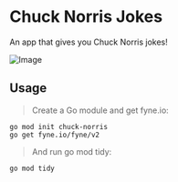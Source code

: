 # Chuck Norris Jokes
An app that gives you Chuck Norris jokes!

![Image](https://user-images.githubusercontent.com/83633399/162551378-472d90e9-cd41-4fab-b5c0-33a55c6cc0bf.png)

## Usage

> Create a Go module and get fyne.io:

    go mod init chuck-norris
    go get fyne.io/fyne/v2

> And run go mod tidy:

    go mod tidy
